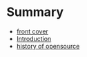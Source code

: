 # Summary

* [front cover](front-cover.md)
* [Introduction](README.md)
* [history of opensource](chapter1.md)

